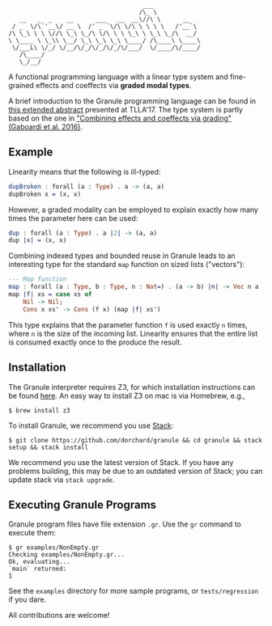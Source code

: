 ```
                                     ___             
                                    /\_ \            
   __   _  _    __      ___   __  __\//\ \      __   
 / _  \/\`'__\/ __ \  /' _ `\/\ \/\ \ \ \ \   /'__`\
/\ \_\ \ \ \//\ \_\ \_/\ \/\ \ \ \_\ \ \_\ \_/\  __/
\ \____ \ \_\\ \__/ \_\ \_\ \_\ \____/ /\____\ \____\
 \/___L\ \/_/ \/__/\/_/\/_/\/_/\/___/  \/____/\/____/
   /\____/                                           
   \_/__/
```

A functional programming language with a linear type system and fine-grained effects and coeffects via **graded modal types**.

A brief introduction to the Granule programming language can be found in [this extended abstract](http://www.cs.ox.ac.uk/conferences/fscd2017/preproceedings_unprotected/TLLA_Orchard.pdf) presented at TLLA'17. The type system is partly based on the one in ["Combining effects and coeffects via grading" (Gaboardi et al. 2016)](https://www.cs.kent.ac.uk/people/staff/dao7/publ/combining-effects-and-coeffects-icfp16.pdf).

## Example

Linearity means that the following is ill-typed:

```idris
dupBroken : forall (a : Type) . a -> (a, a)
dupBroken x = (x, x)
```
    
However, a graded modality can be employed to explain exactly how many times the
parameter here can be used:

```idris
dup : forall (a : Type) . a |2| -> (a, a)
dup |x| = (x, x)
```

Combining indexed types and bounded reuse in Granule leads to an interesting type
for the standard `map` function on sized lists ("vectors"):

```idris
--- Map function
map : forall (a : Type, b : Type, n : Nat=) . (a -> b) |n| -> Vec n a -> Vec n b
map |f| xs = case xs of
    Nil -> Nil;
    Cons x xs' -> Cons (f x) (map |f| xs')
```

This type explains that the parameter function `f` is used exactly `n` times, where `n` is the size
of the incoming list. Linearity ensures that the entire list is consumed exactly
once to the produce the result.

## Installation

The Granule interpreter requires Z3, for which installation instructions can be found [here](https://github.com/Z3Prover/z3). An easy way to install Z3 on mac is via Homebrew, e.g.,

    $ brew install z3

To install Granule, we recommend you use [Stack](https://docs.haskellstack.org/en/stable/README/):

    $ git clone https://github.com/dorchard/granule && cd granule && stack setup && stack install

We recommend you use the latest version of Stack. If you have any problems building, this may be due to an outdated version of Stack; you can update stack via `stack upgrade`.

## Executing Granule Programs

Granule program files have file extension `.gr`. Use the `gr` command to execute them:

    $ gr examples/NonEmpty.gr
    Checking examples/NonEmpty.gr...
    Ok, evaluating...
    `main` returned:
    1

See the `examples` directory for more sample programs, or `tests/regression` if you dare.

All contributions are welcome!
